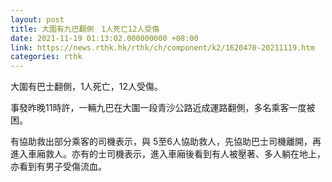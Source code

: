 ```yaml
---
layout: post
title: 大圍有九巴翻側　1人死亡12人受傷
date: 2021-11-19 01:13:02.000000000 +08:00
link: https://news.rthk.hk/rthk/ch/component/k2/1620470-20211119.htm
categories: rthk
---
```


大圍有巴士翻側，1人死亡，12人受傷。

事發昨晚11時許，一輛九巴在大圍一段青沙公路近成運路翻側，多名乘客一度被困。

有協助救出部分乘客的司機表示，與 5至6人協助救人，先協助巴士司機離開，再進入車廂救人。亦有的士司機表示，進入車廂後看到有人被壓著、多人躺在地上，亦看到有男子受傷流血。
